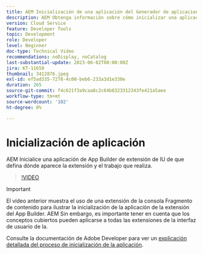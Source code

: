 ```yaml
---
title: AEM Inicialización de una aplicación del Generador de aplicaciones para la IU de
description: AEM Obtenga información sobre cómo inicializar una aplicación de App Builder de extensión de interfaz de usuario de que define dónde aparece la extensión y el trabajo que realiza.
version: Cloud Service
feature: Developer Tools
topic: Development
role: Developer
level: Beginner
doc-type: Technical Video
recommendations: noDisplay, noCatalog
last-substantial-update: 2023-06-02T00:00:00Z
jira: KT-11659
thumbnail: 3412876.jpeg
exl-id: ef5ad335-7278-4c00-beb6-233a3d1e330e
duration: 265
source-git-commit: f4c621f3a9caa8c2c64b8323312343fe421a5aee
workflow-type: tm+mt
source-wordcount: '102'
ht-degree: 0%

---
```


# Inicialización de aplicación

AEM Inicialice una aplicación de App Builder de extensión de IU de que defina dónde aparece la extensión y el trabajo que realiza.

>[!VIDEO](https://video.tv.adobe.com/v/3412876?quality=12&learn=on)

>[!IMPORTANT]
>
> El vídeo anterior muestra el uso de una extensión de la consola Fragmento de contenido para ilustrar la inicialización de la aplicación de la extensión del App Builder. AEM Sin embargo, es importante tener en cuenta que los conceptos cubiertos pueden aplicarse a todas las extensiones de la interfaz de usuario de la.

Consulte la documentación de Adobe Developer para ver un [explicación detallada del proceso de inicialización de la aplicación](https://developer.adobe.com/uix/docs/services/aem-cf-console-admin/code-generation/#launch-code-generation-during-project-initialization).
